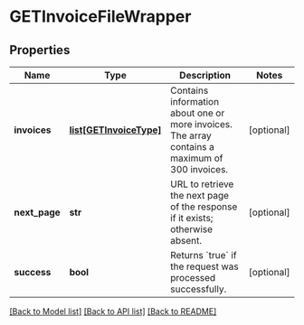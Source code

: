 # GETInvoiceFileWrapper

## Properties
Name | Type | Description | Notes
------------ | ------------- | ------------- | -------------
**invoices** | [**list[GETInvoiceType]**](GETInvoiceType.md) | Contains information about one or more invoices. The array contains a maximum of 300 invoices.  | [optional] 
**next_page** | **str** | URL to retrieve the next page of the response if it exists; otherwise absent.  | [optional] 
**success** | **bool** | Returns &#x60;true&#x60; if the request was processed successfully.  | [optional] 

[[Back to Model list]](../README.md#documentation-for-models) [[Back to API list]](../README.md#documentation-for-api-endpoints) [[Back to README]](../README.md)


